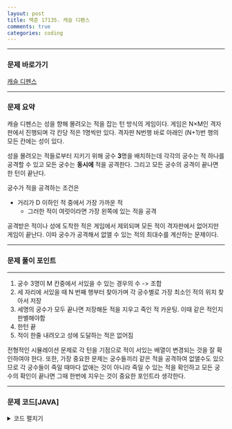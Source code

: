 ```yaml
---
layout: post
title: 백준 17135. 캐슬 디펜스
comments: true 
categories: coding
---
```


- - -
### 문제 바로가기
[캐슬 디펜스](https://www.acmicpc.net/problem/17135)

- - - 
### 문제 요약 
캐슬 디펜스는 성을 향해 몰려오는 적을 잡는 턴 방식의 게임이다. 게임은 N×M인 격자판에서 진행되며 
각 칸당 적은 1명씩만 있다. 격자판 N번행 바로 아래인 (N+1)번 행의 모든 칸에는 성이 있다.

성을 몰려오는 적들로부터 지키기 위해 궁수 **3**명을 배치하는데 각각의 궁수는 적 하나를 공격할 수 있고
모든 궁수는 **동시에** 적을 공격한다. 그리고 모든 궁수의 공격이 끝나면 한 턴이 끝난다.

궁수가 적을 공격하는 조건은
 - 거리가 D 이하인 적 중에서 가장 가까운 적
    - 그러한 적이 여럿이라면 가장 왼쪽에 있는 적을 공격

공격받은 적이나 성에 도착한 적은 게임에서 제외되며 모든 적이 격자판에서 없어지만 게임이 끝난다.
이따 궁수가 공격해서 없앨 수 있는 적의 최대수를 계산하는 문제이다.
- - -

### 문제 풀이 포인트
- - - 
1. 궁수 3명이 M 칸중에서 서있을 수 있는 경우의 수 -> 조합
2. 세 자리에 서있을 때 N 번째 행부터 찾아가며 각 궁수별로 가장 최소인 적의 위치 찾아서 저장
3. 세명의 궁수가 모두 끝나면 저장해둔 적을 지우고 죽인 적 카운팅. 이때 같은 적인지 판별해야함
4. 한턴 끝 
5. 적이 한줄 내려오고 성에 도달하는 적은 없어짐

전형적인 시뮬레이션 문제로 각 턴을 기점으로 적이 서있는 배열이 변경되는 것을 잘 확인하여야 한다.
또한, 가장 중요한 문제는 궁수들끼리 같은 적을 공격하여 없앨수도 있으므로 
각 궁수들이 죽일 때마다 없애는 것이 아니라 죽일 수 있는 적을 확인하고 모든 궁수의 확인이 끝나면
그때 한번에 지우는 것이 중요한 포인트라 생각한다.
   

- - -
###  문제 코드[JAVA]
<details>
<summary>코드 펼치기</summary>
<div markdown="1">

- - -
```java


import java.io.BufferedReader;
import java.io.IOException;
import java.io.InputStreamReader;
import java.util.ArrayList;
import java.util.Arrays;
import java.util.StringTokenizer;

public class Main {
  static int N, M, D;
  static int[][] map;
  static int AC, ans; // 궁수의 행의 위치
	
  public static void main(String[] args) throws IOException {
	BufferedReader in = new BufferedReader(new InputStreamReader(System.in));
	StringTokenizer st = new StringTokenizer(in.readLine());
	N = parse(st.nextToken());
	M = parse(st.nextToken());
	D = parse(st.nextToken());
	map = new int[N + 1][M];
	AC = N;
	for (int i = 0; i < N; i++) {
	  st = new StringTokenizer(in.readLine());
	  for (int j = 0; j < M; j++) {
		map[i][j] = parse(st.nextToken());
	  }
	}
	  combination(0, 0, new int[3]);
	  System.out.println(ans);
  }

  private static void combination(int k, int idx, int sel[]) {
	// sel : 궁수의 위치를 뽑은 배열
	if (k == sel.length) {
	  int cnt = 0;
	  int[][] arr = copy(map);
		for (int p = 0; p < N; p++) {
		  ArrayList<Integer> kill_x = new ArrayList<>();
		  ArrayList<Integer> kill_y = new ArrayList<>();
		  // 각 궁수 별 최소 거리에 있는 적을 찾아서 
		  // 죽일 적의 좌표를 리스트에 담음
		  for (int ar : sel) {
			int[] temp = kill(ar, arr);
			if(temp == null) {
			  continue;
			}
			
			if(kill_x.isEmpty()) {
			  kill_x.add(temp[0]);
				kill_y.add(temp[1]);
			}
			else {
			  boolean flag = true;
			  for(int j = 0; j < kill_x.size(); j++) {
				if(temp[0] == kill_x.get(j) && 
				   temp[1] == kill_y.get(j)) { 
				//둘중 하나라도 다르면 다른 병사
				  flag = false;
				}
			  }
			  if(flag) {
				kill_x.add(temp[0]);
				kill_y.add(temp[1]);
				}
			}

		  }

		  // 다 담았으니까 죽여야 한다.
		  // 죽이려면 map의 위치에 있는 값을 0으로 변경하고 카운트 +1
		  for(int d = 0; d < kill_x.size(); d++) {
			arr[kill_x.get(d)][kill_y.get(d)] = 0;
			cnt++;
		  }
				
		  //다 죽였으면 한칸씩 아래로 내림
		  for(int i = N; i >= 0; i--) {
			for(int j = 0; j < M; j++) {
			  if(i == 0)
				arr[i][j] = 0;
			  else
				arr[i][j] = arr[i-1][j];
			}
		  }

		}
		ans = Math.max(ans, cnt);
		return;
	}
	// 궁수의 위치를 뽑기 위한 조합
	for (int i = idx; i < M; i++) {
	  sel[k] = i;
	  combination(k + 1, i + 1, sel);
	}
  }
  // 기존 입력 배열을 복사하기 위한 메소드
  private static int[][] copy(int[][] map){
	int[][] arr = new int[N+1][M];
	for(int i = 0; i < N; i++) {
	  System.arraycopy(map[i], 0, arr[i], 0, M);
	}
	return arr;
  }
  private static int[] kill(int ar, int[][] arr) {
	int x = -1, y = -1;
	int min = Integer.MAX_VALUE;
	for (int i = N - 1; i >= 0; i--) {
	  for (int j = 0; j < M; j++) {
		// 해당 위치에 적이 있을 때
		if (arr[i][j] == 1) {
		  int dis = Math.abs(ar - j) + Math.abs(AC - i);
		  if (dis <= D) {
			if (min > dis) {
				min = dis;
				  x = i;
				  y = j;
			}
			// 같은 거리에 있으면 더 왼쪽에 있는 좌표로 설정
			if(min == dis) {
			  if(y > j) {
				x = i;
				y = j;
			  }
			}
		  }
		}
	  }
	}
	// 적의 위치가 수정되지 않으면 담지 않고 return
	if(x == -1 && y == -1) 
	  return null;
	// 아니라면 적의 위치를 담아 return
	else
	  return new int[] { x, y };
  }

  private static int parse(String n) {
	return Integer.parseInt(n);
  }
}

```
</div>
</details>